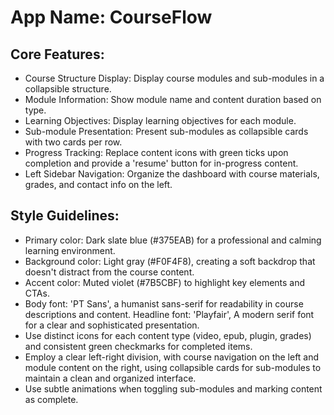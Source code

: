 # **App Name**: CourseFlow

## Core Features:

- Course Structure Display: Display course modules and sub-modules in a collapsible structure.
- Module Information: Show module name and content duration based on type.
- Learning Objectives: Display learning objectives for each module.
- Sub-module Presentation: Present sub-modules as collapsible cards with two cards per row.
- Progress Tracking: Replace content icons with green ticks upon completion and provide a 'resume' button for in-progress content.
- Left Sidebar Navigation: Organize the dashboard with course materials, grades, and contact info on the left.

## Style Guidelines:

- Primary color: Dark slate blue (#375EAB) for a professional and calming learning environment.
- Background color: Light gray (#F0F4F8), creating a soft backdrop that doesn't distract from the course content.
- Accent color: Muted violet (#7B5CBF) to highlight key elements and CTAs.
- Body font: 'PT Sans', a humanist sans-serif for readability in course descriptions and content. Headline font: 'Playfair', A modern serif font for a clear and sophisticated presentation.
- Use distinct icons for each content type (video, epub, plugin, grades) and consistent green checkmarks for completed items.
- Employ a clear left-right division, with course navigation on the left and module content on the right, using collapsible cards for sub-modules to maintain a clean and organized interface.
- Use subtle animations when toggling sub-modules and marking content as complete.